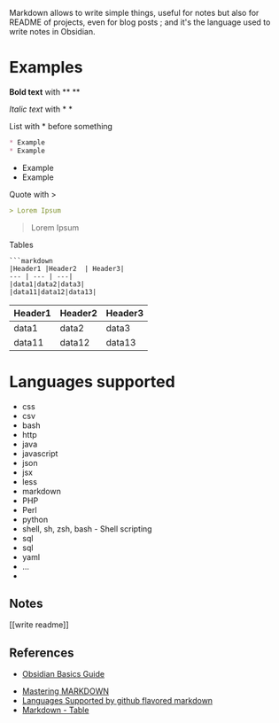 Markdown allows to write simple things, useful for notes but also for README of projects, even for blog posts ; and it's the language used to write notes in Obsidian.


# Examples

**Bold text** with ** ** 

*Italic text* with * *

List with * before something

```markdown
* Example
* Example
```
* Example
* Example

Quote with >

```markdown
> Lorem Ipsum
```

>Lorem Ipsum

Tables

```
```markdown
|Header1 |Header2  | Header3|
--- | --- | ---|
|data1|data2|data3|
|data11|data12|data13|
```

|Header1 |Header2  | Header3|
--- | --- | ---|
|data1|data2|data3|
|data11|data12|data13|

# Languages supported

* css
* csv
* bash
* http
* java
* javascript
* json
* jsx
* less
* markdown
* PHP
* Perl
* python
* shell, sh, zsh, bash - Shell scripting
* sql
* sql
* yaml
* ...
* 
## Notes

[[write readme]]

## References

- [Obsidian Basics Guide](https://rossgriffin.com/tutorials/obsidian-basics-guide/)
* [Mastering MARKDOWN](https://guides.github.com/features/mastering-markdown/)
* [Languages Supported by github flavored markdown](http://www.rubycoloredglasses.com/2013/04/languages-supported-by-github-flavored-markdown/)
* [Markdown - Table](https://www.w3schools.io/file/markdown-table/)
